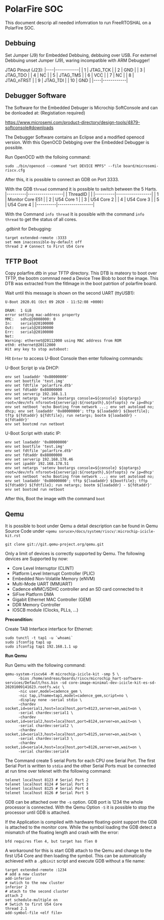 PolarFire SOC
=============
This document descrip all needed infomration to run FreeRTOSHAL on a PolarFire SOC.

Debbuing
--------
Set Jumper (J9) for Embedded Debbuing, debbuing over USB. 
For externel Debbuing unset Jumper (J9), waring incompatible with ARM Debugger!

JTAG Pinout (J23): 
|----|------------|
| 1  | JTAG_TCK   |
| 2  | GND        | 
| 3  | JTAG_TDO   | 
| 4  | NC         | 
| 5  | JTAG_TMS   |
| 6  | VCC        |
| 7  | NC         | 
| 8  | JTAG_nTRST |
| 9  | JTAG_TDI   | 
| 10 | GND        | 
|----|------------|

Debugger Software
-----------------
The Software for the Embedded Debuger is Microchip SoftConsole and can be donloaded at: (Registiation required)

https://www.microsemi.com/product-directory/design-tools/4879-softconsole#downloads

The Debugger Software contains an Eclipse and a modified openocd version. With this OpenOCD Debbging over the Embedded Debugger is possible. 

Run OpenOCD with the folloing command: 

```
sudo ./bin/openocd --command "set DEVICE MPFS" --file board/microsemi-riscv.cfg
```

After this, it is possible to connect an GDB on Port 3333. 

With the GDB `thread` command it is possible to switch between the 5 Harts.
|----------|------------------|
| ThreadID |                  |
|----------|------------------|
| 1        | Monitor Core E51 |
| 2        | U54 Core 1       | 
| 3        | U54 Core 2       | 
| 4        | U54 Core 3       | 
| 5        | U54 Core 4       | 
|----------|------------------|

With the Command `info thread` 
It is possible with the command `info thread` to get the status of all cores. 

.gdbinit for Debugging: 

```
target extended-remote :3333
set mem inaccessible-by-default off
thread 2 # Connect to First U54 Core
```

TFTP Boot
---------

Copy polarfire.dtb in your TFTP directory. This DTB is mateory to boot over TFTP, the bootm commnad need a Device Tree Blob to boot the image. 
This DTB was extracted from the fitImage in the boot patrtion of polarfire board.

Wait until this message is shown on the second UART (ttyUSB1):

```
U-Boot 2020.01 (Oct 09 2020 - 11:52:08 +0000)

DRAM:  1 GiB
error setting mac-address property
MMC:   sdhc@20008000: 0
In:    serial@20100000
Out:   serial@20100000
Err:   serial@20100000
Net:   
Warning: ethernet@20112000 using MAC address from ROM
eth0: ethernet@20112000
Hit any key to stop autoboot: 
```
Hit `Enter` to access U-Boot Console then enter following commands:

U-Boot Script ip via DHCP:

```
env set loadaddr '0x80000000'
env set bootfile 'test.img'
env set fdtfile 'polarfire.dtb'
env set fdtaddr 0x88000000
env set serverip 192.168.1.1
env set netargs 'setenv bootargs console=${console} ${optargs} root=/dev/nfs nfsroot=${serverip}:${rootpath},${nfsopts} rw ip=dhcp'
env set netboot 'echo Booting from network ...; env set autoload no; dhcp; env set loadaddr '0x80000000'; tftp ${loadaddr} ${bootfile}; tftp ${fdtaddr} ${fdtfile}; run netargs; bootm ${loadaddr} - ${fdtaddr}'
env set bootcmd run netboot
```

U-Boot Script with static IP:

```
env set loadaddr '0x80000000'
env set bootfile 'test.img'
env set fdtfile 'polarfire.dtb'
env set fdtaddr 0x88000000
env set serverip 192.168.178.46
env set ipaddr 192.168.178.51
env set netargs 'setenv bootargs console=${console} ${optargs} root=/dev/nfs nfsroot=${serverip}:${rootpath},${nfsopts} rw ip=dhcp'
env set netboot 'echo Booting from network ...; env set autoload no; env set loadaddr '0x80000000'; tftp ${loadaddr} ${bootfile}; tftp ${fdtaddr} ${fdtfile}; run netargs; bootm ${loadaddr} - ${fdtaddr}'
env set bootcmd run netboot
```

After this, Boot the image with the command `boot`

Qemu
----

It is possible to boot under Qemu a detail description can be found in Qemu Source Code under `<qemu soruce>/docs/system/riscv/:microchip-icicle-kit.rst`

```
git clone git://git.qemu-project.org/qemu.git
```

Only a limit of devices is correctly supported by Qemu.
The following devices are Supported by now:

 - Core Level Interruptor (CLINT)
 - Platform Level Interrupt Controller (PLIC)
 - Embedded Non-Volatile Memory (eNVM)
 - Multi-Mode UART (MMUART)
 - Cadence eMMC/SDHC controller and an SD card connected to it
 - SiFive Platform DMA
 - Gigabit Ethernet MAC Controller (GEM)
 - DDR Memory Controller
 - IOSCB module (Clocks, PLLs, ...)

**Precondition:**

Create TAB Interface interface for Ethernet: 
```
sudo tunctl -t tap1 -u `whoami`
sudo ifconfig tap1 up
sudo ifconfig tap1 192.168.1.1 up
```

**Run Qemu**

Run Qemu with the following command:

```
qemu-system-riscv64 -M microchip-icicle-kit -smp 5 \
      -bios /home/andreas/boards/riscv/microchip_hart-software-services/Default/hss.bin -sd core-image-minimal-dev-icicle-kit-es-sd-20201009141623.rootfs.wic \
      -nic user,model=cadence_gem \
      -nic tap,ifname=tap1,model=cadence_gem,script=no \
      -display none -serial stdio \
      -chardev socket,id=serial1,host=localhost,port=8123,server=on,wait=on \
      -serial chardev:serial1 \
      -chardev socket,id=serial2,host=localhost,port=8124,server=on,wait=on \
      -serial chardev:serial2 \
      -chardev socket,id=serial3,host=localhost,port=8125,server=on,wait=on \
      -serial chardev:serial3 \
      -chardev socket,id=serial4,host=localhost,port=8126,server=on,wait=on \
      -serial chardev:serial4
```

The Command create 5 serial Ports for each CPU one Serial Port. The first Serial Port is written to
`stdio` and the other Serial Ports must be connected at run time over telenet with the following command: 

```
telenet localhost 8123 # Serial Port 2
telenet localhost 8124 # Serial Port 3
telenet localhost 8125 # Serial Port 4
telenet localhost 8126 # Serial Port 5
```

GDB can be attached over the `-s` option. GDB port is 1234 the whole processor is connected.
With the Qemu Option `-S` it is possible to stop the processor until GDB is attached.

If the Application is compiled with hardware floating-point support the GDB is attached to the monitor core.
While the symbol loading the GDB detect a mismatch of the floating length and crash with the error:
```
bfd requires flen 4, but target has flen 0
```

A workaround for this is start GDB attach to the Qemu and change to the first U54 Core and then loading the symbol.
This can be automatically achieved with a `.gdbinit` script and execute GDB without a file name:

```
target extended-remote :1234
# add a new cluster
add-inferior
# swtich to the new cluster
inferior 2
# atach to the second cluster
attach 2
set schedule-multiple on
# Swtich to first U54 Core
thread 2.1
add-symbol-file <elf file>
```
